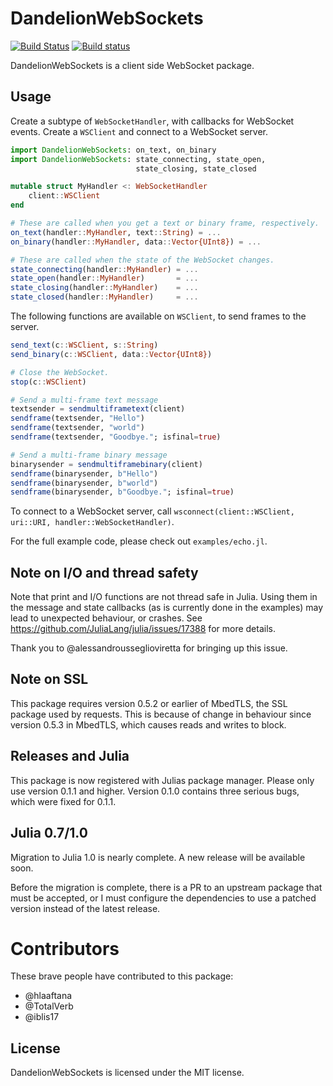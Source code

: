 # DandelionWebSockets
[![Build Status](https://travis-ci.org/dandeliondeathray/DandelionWebSockets.jl.svg?branch=master)](https://travis-ci.org/dandeliondeathray/DandelionWebSockets.jl)
[![Build status](https://ci.appveyor.com/api/projects/status/7ajck5bv9wxfjxax/branch/master?svg=true)](https://ci.appveyor.com/project/erikedin/dandelionwebsockets-jl/branch/master)

DandelionWebSockets is a client side WebSocket package.

## Usage
Create a subtype of `WebSocketHandler`, with callbacks for WebSocket events. Create a `WSClient` and
connect to a WebSocket server.

```julia
import DandelionWebSockets: on_text, on_binary
import DandelionWebSockets: state_connecting, state_open,
                            state_closing, state_closed

mutable struct MyHandler <: WebSocketHandler
    client::WSClient
end

# These are called when you get a text or binary frame, respectively.
on_text(handler::MyHandler, text::String) = ...
on_binary(handler::MyHandler, data::Vector{UInt8}) = ...

# These are called when the state of the WebSocket changes.
state_connecting(handler::MyHandler) = ...
state_open(handler::MyHandler)       = ...
state_closing(handler::MyHandler)    = ...
state_closed(handler::MyHandler)     = ...
```

The following functions are available on `WSClient`, to send frames to the server.

```julia
send_text(c::WSClient, s::String)
send_binary(c::WSClient, data::Vector{UInt8})

# Close the WebSocket.
stop(c::WSClient)

# Send a multi-frame text message
textsender = sendmultiframetext(client)
sendframe(textsender, "Hello")
sendframe(textsender, "world")
sendframe(textsender, "Goodbye."; isfinal=true)

# Send a multi-frame binary message
binarysender = sendmultiframebinary(client)
sendframe(binarysender, b"Hello")
sendframe(binarysender, b"world")
sendframe(binarysender, b"Goodbye."; isfinal=true)
```

To connect to a WebSocket server, call
`wsconnect(client::WSClient, uri::URI, handler::WebSocketHandler)`.

For the full example code, please check out `examples/echo.jl`.

## Note on I/O and thread safety
Note that print and I/O functions are not thread safe in Julia. Using them in the message and state
callbacks (as is currently done in the examples) may lead to unexpected behaviour, or crashes. See
https://github.com/JuliaLang/julia/issues/17388 for more details.

Thank you to @alessandrousseglioviretta for bringing up this issue.

## Note on SSL
This package requires version 0.5.2 or earlier of MbedTLS, the SSL package used by requests. This is
because of change in behaviour since version 0.5.3 in MbedTLS, which causes reads and writes to
block.

## Releases and Julia
This package is now registered with Julias package manager. Please only use version 0.1.1 and
higher. Version 0.1.0 contains three serious bugs, which were fixed for 0.1.1.

## Julia 0.7/1.0
Migration to Julia 1.0 is nearly complete. A new release will be available soon.

Before the migration is complete, there is a PR to an upstream package that must be accepted, or I
must configure the dependencies to use a patched version instead of the latest release.

# Contributors
These brave people have contributed to this package:

- @hlaaftana
- @TotalVerb
- @iblis17

## License
DandelionWebSockets is licensed under the MIT license.
